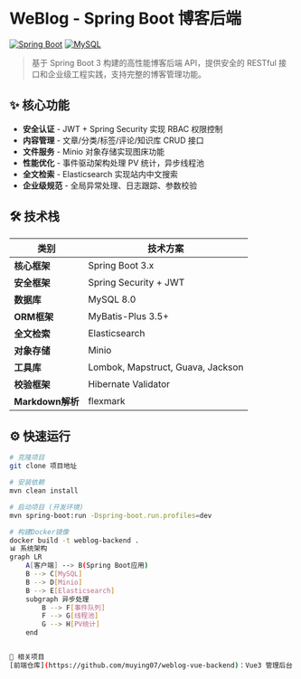 # WeBlog - Spring Boot 博客后端

[![Spring Boot](https://img.shields.io/badge/Spring%20Boot-3.x-6DB33F?logo=spring)](https://spring.io/projects/spring-boot)
[![MySQL](https://img.shields.io/badge/MySQL-8.0-4479A1?logo=mysql)](https://www.mysql.com/)

> 基于 Spring Boot 3 构建的高性能博客后端 API，提供安全的 RESTful 接口和企业级工程实践，支持完整的博客管理功能。

## ✨ 核心功能
- **安全认证** - JWT + Spring Security 实现 RBAC 权限控制
- **内容管理** - 文章/分类/标签/评论/知识库 CRUD 接口
- **文件服务** - Minio 对象存储实现图床功能
- **性能优化** - 事件驱动架构处理 PV 统计，异步线程池
- **全文检索** - Elasticsearch 实现站内中文搜索
- **企业级规范** - 全局异常处理、日志跟踪、参数校验

## 🛠️ 技术栈
| 类别               | 技术方案                          |
|--------------------|-----------------------------------|
| **核心框架**       | Spring Boot 3.x                   |
| **安全框架**       | Spring Security + JWT             |
| **数据库**         | MySQL 8.0                         |
| **ORM框架**        | MyBatis-Plus 3.5+                 |
| **全文检索**       | Elasticsearch                     |
| **对象存储**       | Minio                             |
| **工具库**         | Lombok, Mapstruct, Guava, Jackson |
| **校验框架**       | Hibernate Validator               |
| **Markdown解析**   | flexmark                          |

## ⚙️ 快速运行
```bash
# 克隆项目
git clone 项目地址

# 安装依赖
mvn clean install

# 启动项目 (开发环境)
mvn spring-boot:run -Dspring-boot.run.profiles=dev

# 构建Docker镜像
docker build -t weblog-backend .
📊 系统架构
graph LR
    A[客户端] --> B(Spring Boot应用)
    B --> C[MySQL]
    B --> D[Minio]
    B --> E[Elasticsearch]
    subgraph 异步处理
        B --> F[事件队列]
        F --> G[线程池]
        G --> H[PV统计]
    end


🔗 相关项目
[前端仓库](https://github.com/muying07/weblog-vue-backend)：Vue3 管理后台 + 响应式博客
